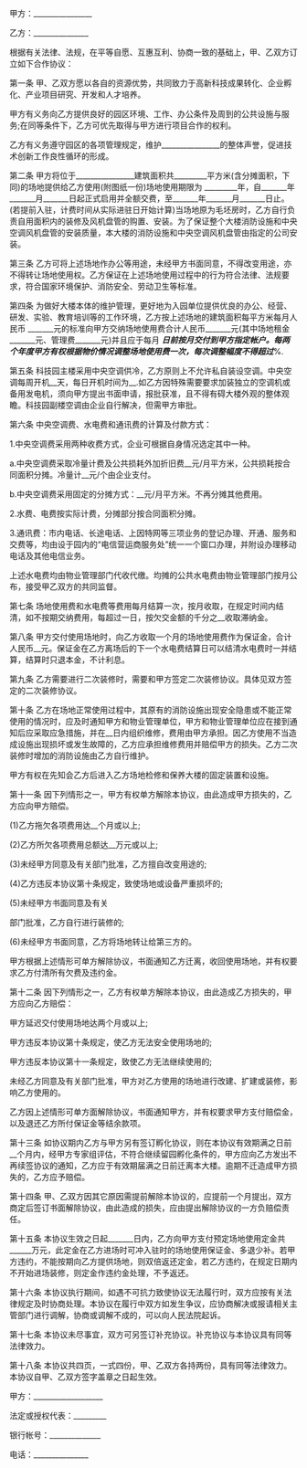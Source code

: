 
 


甲方：________________


乙方：_______________


根据有关法律、法规，在平等自愿、互惠互利、协商一致的基础上，甲、乙双方订立如下合作协议：


第一条 甲、乙双方愿以各自的资源优势，共同致力于高新科技成果转化、企业孵化、产业项目研究、开发和人才培养。


甲方有义务向乙方提供良好的园区环境、工作、办公条件及周到的公共设施与服务;在同等条件下，乙方可优先取得与甲方进行项目合作的权利。


乙方有义务遵守园区的各项管理规定，维护________________的整体声誉，促进技术创新工作良性循环的形成。


第二条 甲方将位于________________建筑面积共_________平方米(含分摊面积，下同)的场地提供给乙方使用(附图纸一份)场地使用期限为 _________年，自_______年_______月_______日起正式启用并全额交费，至_______年_______月_______日止。(若提前入驻，计费时间从实际进驻日开始计算)当场地原为毛坯房时，乙方自行负责自用面积内的装修及风机盘管的购置、安装。为了保证整个大楼消防设施和中央空调风机盘管的安装质量，本大楼的消防设施和中央空调风机盘管由指定的公司安装。


第三条 乙方可将上述场地作办公等用途，未经甲方书面同意，不得改变用途，亦不得转让场地使用权。乙方保证在上述场地使用过程中的行为符合法律、法规要求，符合国家环境保护、消防安全、劳动卫生等标准。


第四条 为做好大楼本体的维护管理，更好地为入园单位提供优良的办公、经营、研发、实验、教育培训等的工作环境，乙方按上述场地的建筑面积每平方米每月人民币 _______元的标准向甲方交纳场地使用费合计人民币_______元(其中场地租金_______元、管理费_______元)并且应于每月 _______日前按月交付到甲方指定帐户。每两个年度甲方有权根据物价情况调整场地使用费一次，每次调整幅度不得超过_______%.


第五条 科技园主楼采用中央空调供冷，乙方原则上不允许私自装设空调。中央空调每周开机__天，每日开机时间为__.如乙方因特殊需要要求加装独立的空调机或备用发电机，须向甲方提出书面申请，报批获准，且不得有碍大楼外观的整体观瞻。科技园副楼空调由企业自行解决，但需甲方审批。


第六条 中央空调费、水电费和通讯费的计算及付款方式：


1.中央空调费采用两种收费方式，企业可根据自身情况选定其中一种。


a.中央空调费采取冷量计费及公共损耗外加折旧费__元/月平方米，公共损耗按合同面积分摊。冷量计__元/个由企业支付。


b.中央空调费采用固定的分摊方式：__元/月平方米。不再分摊其他费用。


2.水费、电费按实际计费，分摊部分按合同面积分摊。


3.通讯费：市内电话、长途电话、上因特网等三项业务的登记办理、开通、服务和交费等，均由设于园内的“电信营运商服务处”统一一个窗口办理，并附设办理移动电话及其他电信业务。


上述水电费均由物业管理部门代收代缴。均摊的公共水电费由物业管理部门按月公布，接受甲乙双方的共同监督。


第七条 场地使用费和水电费等费用每月结算一次，按月收取，在规定时间内结清，如不按期交纳费用，每超过一日，按欠交金额的千分之__收取滞纳金。


第八条 甲方交付使用场地时，向乙方收取一个月的场地使用费作为保证金，合计人民币__元。保证金在乙方离场后的下一个水电费结算日可以结清水电费时一并结算，结算时只退本金，不计利息。


第九条 乙方需要进行二次装修时，需要和甲方签定二次装修协议。具体见双方签定的二次装修协议。


第十条 乙方在场地正常使用过程中，其原有的消防设施出现安全隐患或不能正常使用的情况时，应及时通知甲方和物业管理单位，甲方和物业管理单位应在接到通知后应采取应急措施，并在__日内组织维修，费用由甲方承担。因乙方使用不当造成设施出现损坏或发生故障的，乙方应承担维修费用并赔偿甲方的损失。乙方二次装修时增加的消防设施由乙方自行维护。


甲方有权在先知会乙方后进入乙方场地检修和保养大楼的固定装置和设施。


第十一条 因下列情形之一，甲方有权单方解除本协议，由此造成甲方损失的，乙方应向甲方赔偿。


(1)乙方拖欠各项费用达__个月或以上;


(2)乙方所欠各项费用总额达__万元或以上;


(3)未经甲方同意及有关部门批准，乙方擅自改变用途的;


(4)乙方违反本协议第十条规定，致使场地或设备严重损坏的;


(5)未经甲方书面同意及有关


部门批准，乙方自行进行装修的;


(6)未经甲方书面同意，乙方将场地转让给第三方的。


甲方根据上述情形可单方解除协议，书面通知乙方迁离，收回使用场地，并有权要求乙方付清所有欠费及违约金。


第十二条 因下列情形之一，乙方有权单方解除本协议，由此造成乙方损失的，甲方应向乙方赔偿：


甲方延迟交付使用场地达两个月或以上;


甲方违反本协议第十条规定，使乙方无法安全使用场地的;


甲方违反本协议第十一条规定，致使乙方无法继续使用的;


未经乙方同意及有关部门批准，甲方对乙方使用的场地进行改建、扩建或装修，影响乙方使用的。


乙方因上述情形可单方面解除协议，书面通知甲方，并有权要求甲方支付赔偿金，以及退还乙方所付保证金等结余款项。


第十三条 如协议期内乙方与甲方另有签订孵化协议，则在本协议有效期满之日前__个月内，经甲方专家组评估，不符合继续留园孵化条件的，甲方应向乙方发出不再续签协议的通知，乙方应于有效期届满之日前迁离本大楼。逾期不迁造成甲方损失的，乙方应予赔偿。


第十四条 甲、乙双方因其它原因需提前解除本协议的，应提前一个月提出，双方商定后签订书面解除协议，由此造成的损失，应由提出解除协议的一方负赔偿责任。


第十五条 本协议生效之日起_______日内，乙方向甲方支付预定场地使用定金共______万元，此定金在乙方进场时可冲入驻时的场地使用保证金、多退少补。若甲方违约，不能按期向乙方提供场地，则双倍返还定金，若乙方违约，在规定日期内不开始进场装修，则定金作违约金处理，不予返还。


第十六条 本协议执行期间，如遇不可抗力致使协议无法履行时，双方应按有关法律规定及时协商处理。本协议在履行中双方如发生争议，应协商解决或报请相关主管部门进行调解，协商或调解不成的，可以向人民法院起诉。


第十七条 本协议未尽事宜，双方可另签订补充协议。补充协议与本协议具有同等法律效力。


第十八条 本协议共四页，一式四份，甲、乙双方各持两份，具有同等法律效力。本协议自甲、乙双方签字盖章之日起生效。


甲方：___________________


法定或授权代表：_________


银行帐号：______________


电话：_______________
 


 

 
 
 
 
 
  


  
 

  


  


  
 
 
 
 

